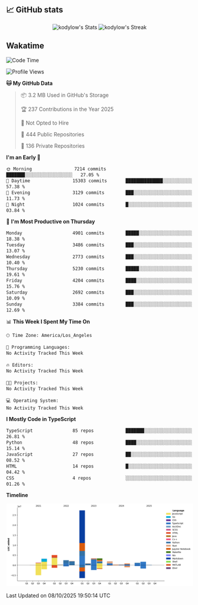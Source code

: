 ## 📈 GitHub stats
<!--START_SECTION:github-->
<div class="badges-githubstats">
  <p align="center">
    <img src="https://github-readme-stats.vercel.app/api?username=kodylow&theme=tokyonight&show_icons=true&hide_border=true&count_private=true" alt="kodylow's Stats" height="165">
    <img src="https://github-readme-streak-stats.herokuapp.com/?user=kodylow&theme=tokyonight&hide_border=true" alt="kodylow's Streak" height="165">
  </p>
</div>
<!--END_SECTION:github-->

## Wakatime 
<!--START_SECTION:waka-->
![Code Time](http://img.shields.io/badge/Code%20Time-1%2C294%20hrs%2031%20mins-blue)

![Profile Views](http://img.shields.io/badge/Profile%20Views-0-blue)

**🐱 My GitHub Data** 

> 📦 3.2 MB Used in GitHub's Storage 
 > 
> 🏆 237 Contributions in the Year 2025
 > 
> 🚫 Not Opted to Hire
 > 
> 📜 444 Public Repositories 
 > 
> 🔑 136 Private Repositories 
 > 
**I'm an Early 🐤** 

```text
🌞 Morning                7214 commits        ███████░░░░░░░░░░░░░░░░░░   27.05 % 
🌆 Daytime                15303 commits       ██████████████░░░░░░░░░░░   57.38 % 
🌃 Evening                3129 commits        ███░░░░░░░░░░░░░░░░░░░░░░   11.73 % 
🌙 Night                  1024 commits        █░░░░░░░░░░░░░░░░░░░░░░░░   03.84 % 
```
📅 **I'm Most Productive on Thursday** 

```text
Monday                   4901 commits        █████░░░░░░░░░░░░░░░░░░░░   18.38 % 
Tuesday                  3486 commits        ███░░░░░░░░░░░░░░░░░░░░░░   13.07 % 
Wednesday                2773 commits        ███░░░░░░░░░░░░░░░░░░░░░░   10.40 % 
Thursday                 5230 commits        █████░░░░░░░░░░░░░░░░░░░░   19.61 % 
Friday                   4204 commits        ████░░░░░░░░░░░░░░░░░░░░░   15.76 % 
Saturday                 2692 commits        ███░░░░░░░░░░░░░░░░░░░░░░   10.09 % 
Sunday                   3384 commits        ███░░░░░░░░░░░░░░░░░░░░░░   12.69 % 
```


📊 **This Week I Spent My Time On** 

```text
🕑︎ Time Zone: America/Los_Angeles

💬 Programming Languages: 
No Activity Tracked This Week

🔥 Editors: 
No Activity Tracked This Week

🐱‍💻 Projects: 
No Activity Tracked This Week

💻 Operating System: 
No Activity Tracked This Week
```

**I Mostly Code in TypeScript** 

```text
TypeScript               85 repos            ███████░░░░░░░░░░░░░░░░░░   26.81 % 
Python                   48 repos            ████░░░░░░░░░░░░░░░░░░░░░   15.14 % 
JavaScript               27 repos            ██░░░░░░░░░░░░░░░░░░░░░░░   08.52 % 
HTML                     14 repos            █░░░░░░░░░░░░░░░░░░░░░░░░   04.42 % 
CSS                      4 repos             ░░░░░░░░░░░░░░░░░░░░░░░░░   01.26 % 
```



**Timeline**

![Lines of Code chart](https://raw.githubusercontent.com/Kodylow/Kodylow/master/assets/bar_graph.png)


 Last Updated on 08/10/2025 19:50:14 UTC
<!--END_SECTION:waka-->
